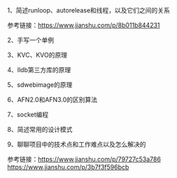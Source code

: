 1、简述runloop、autorelease和线程，以及它们之间的关系

参考链接：https://www.jianshu.com/p/8b011b844231

2、手写一个单例

3、KVC、KVO的原理

4、lldb第三方库的原理

5、sdwebimage的原理

6、AFN2.0和AFN3.0的区别算法

7、socket编程

8、简述常用的设计模式

9、聊聊项目中的技术点和工作难点以及怎么解决的


参考链接：https://www.jianshu.com/p/79727c53a786 https://www.jianshu.com/p/3b7f3f596bcb
